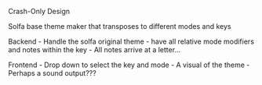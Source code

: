 Crash-Only Design

Solfa base theme maker that transposes to different modes and keys

Backend 
    - Handle the solfa original theme
    - have all relative mode modifiers and notes within the key
    - All notes arrive at a letter... 

Frontend
    - Drop down to select the key and mode 
    - A visual of the theme
    - Perhaps a sound output???


